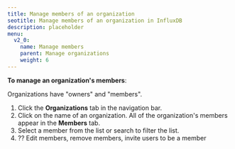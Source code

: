 ```yaml
---
title: Manage members of an organization
seotitle: Manage members of an organization in InfluxDB
description: placeholder
menu:
  v2_0:
    name: Manage members
    parent: Manage organizations
    weight: 6
---
```


**To manage an organization's members**:

Organizations have "owners" and "members".

1. Click the **Organizations** tab in the navigation bar.
2. Click on the name of an organization. All of the organization's members appear in the **Members** tab.
3. Select a member from the list or search to filter the list.
4. ?? Edit members, remove members, invite users to be a member
